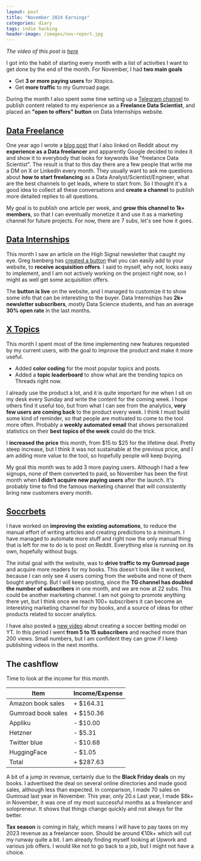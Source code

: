 ```yaml
---
layout: post
title: "November 2024 Earnings"
categories: diary
tags: indie hacking
header-image: /images/nov-report.jpg
---
```


_The video of this post is [here][yt-video]_

I got into the habit of starting every month with a list of activities I want to get done by the end of the month. For November, I had **two main goals**

- Get **3 or more paying users** for Xtopics.
- Get **more traffic** to my Gumroad page.

During the month I also spent some time setting up a [Telegram channel][tg-datafreelance] to publish content related to my experience as a **Freelance Data Scientist**, and placed an **"open to offers" button** on Data Internships website.

## [Data Freelance][tg-datafreelance]

One year ago I wrote a [blog post][datafreelance-blog] that I also linked on Reddit about my **experience as a Data freelancer** and apparently Google decided to index it and show it to everybody that looks for keywords like "freelance Data Scientist". The result is that to this day there are a few people that write me a DM on X or LinkedIn every month. They usually want to ask me questions about **how to start freelancing** as a Data Analyst/Scientist/Engineer, what are the best channels to get leads, where to start from. So I thought it's a good idea to collect all these conversations and **create a channel** to publish more detailed replies to all questions.

My goal is to publish one article per week, and **grow this channel to 1k+ members**, so that I can eventually monetize it and use it as a marketing channel for future projects. For now, there are 7 subs, let's see how it goes.

## [Data Internships][datainternships]

This month I saw an article on the High Signal newsletter that caught my eye. Greg Isenberg has [created a button][offerbutton] that you can easily add to your website, to **receive acquisition offers**. I said to myself, why not, looks easy to implement, and I am not actively working on the project right now, so I might as well get some acquisition offers.

The **button is live** on the website, and I managed to customize it to show some info that can be interesting to the buyer. Data Internships has **2k+ newsletter subscribers**, mostly Data Science students, and has an average **30% open rate** in the last months.

## [X Topics][xtopics]

This month I spent most of the time implementing new features requested by my current users, with the goal to improve the product and make it more useful.

- Added **color coding** for the most popular topics and posts.
- Added a **topic leaderboard** to show what are the trending topics on Threads right now.

I already use the product a lot, and it is quite important for me when I sit on my desk every Sunday and write the content for the coming week. I hope others find it useful too, but from what I can see from the analytics, **very few users are coming back** to the product every week. I think I must build some kind of reminder, so that people are motivated to come to the tool more often. Probably a **weekly automated email** that shows personalized statistics on their **best topics of the week** could do the trick.

I **increased the price** this month, from $15 to $25 for the lifetime deal. Pretty steep increase, but I think it was not sustainable at the previous price, and I am adding more value to the tool, so hopefully people will keep buying.

My goal this month was to add 3 more paying users. Although I had a few signups, none of them converted to paid, so November has been the first month when **I didn't acquire new paying users** after the launch. It's probably time to find the famous marketing channel that will consistently bring new customers every month.

## [Soccrbets][soccrbets]

I have worked on **improving the existing automations**, to reduce the manual effort of writing articles and creating predictions to a minimum. I have managed to automate more stuff and right now the only manual thing that is left for me to do is to post on Reddit. Everything else is running on its own, hopefully without bugs.

The initial goal with the website, was to **drive traffic to my Gumroad page** and acquire more readers for my books. This doesn't look like it worked, because I can only see 4 users coming from the website and none of them bought anything. But I will keep posting, since the **TG channel has doubled the number of subscribers** in one month, and we are now at 22 subs. This could be another marketing channel. I am not going to promote anything there yet, but I think once we reach 100+ subscribers it can become an interesting marketing channel for my books, and a source of ideas for other products related to soccer analytics.

I have also posted a [new video][yt-video] about creating a soccer betting model on YT. In this period I went **from 5 to 15 subscribers** and reached more than 200 views. Small numbers, but I am confident they can grow if I keep publishing videos in the next months.

## The cashflow

Time to look at the income for this month.

| Item               | Income/Expense |
| ------------------ | -------------- |
| Amazon book sales  | + $164.31      |
| Gumroad book sales | + $150.36      |
| Appliku            | - $10.00       |
| Hetzner            | - $5.31        |
| Twitter blue       | - $10.68       |
| HuggingFace        | - $1.05        |
| Total              | + $287.63      |

A bit of a jump in revenue, certainly due to the **Black Friday deals** on my books. I advertised the deal on several online directories and made good sales, although less than expected. In comparison, I made 70 sales on Gumroad last year in November. This year, only 20.s
Last year, I made $8k+ in November, it was one of my most successful months as a freelancer and solopreneur. It shows that things change quickly and not always for the better.

**Tax season** is coming in Italy, which means I will have to pay taxes on my 2023 revenue as a freelancer soon. Should be around €10k+ which will cut my runway quite a bit. I am already finding myself looking at Upwork and various job offers. I would like not to go back to a job, but I might not have a choice.

[soccrbets]: https://soccrbets.com
[xtopics]: https://xtopics.co
[datainternships]: https://datainternships.co
[highsignal]: https://www.highsignal.io/
[telegram]: https://t.me/soccrbets
[yt-video]: https://youtu.be/4US_E-1cL0w
[tg-datafreelance]: https://t.me/datafreelance
[datafreelance-blog]: https://www.tropianhs.com/diary/2023/11/12/data-science-freelance
[offerbutton]: https://offerbutton.com/
[yt-video]: https://youtu.be/pEM8ouZRCfw

